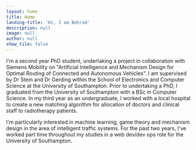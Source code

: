 ```yaml
---
layout: home
title: Home
landing-title: 'Hi, I am Behrad'
description: null
image: null
author: null
show_tile: false
---
```


I'm a second year PhD student, undertaking a project in collaboration with Siemens Mobility on "Artificial Intelligence and Mechanism Design for Optimal Routing of Connected and Autonomous Vehicles". I am supervised by Dr Stein and Dr Gerding within the School of Electronics and Computer Science at the University of Southampton. Prior to undertaking a PhD, I graduated from the University of Southampton with a BSc in Computer Science. In my third year as an undergraduate, I worked with a local hospital to create a new matching algorithm for allocation of doctors and clinical staff to radiotherapy patients.

I'm particularly interested in machine learning, game theory and mechanism design in the area of intelligent traffic systems. For the past two years, I've worked part time throughout my studies in a web dev/dev ops role for the University of Southampton.
